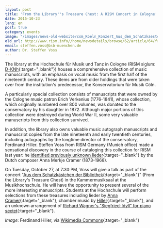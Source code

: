 ```yaml
---
layout: post
title: 'From the Library''s Treasure Chest: A RISM Concert in Cologne'
date: 2015-10-23
lang: en
post: true
category: events
image: "/images/news-old-website/csm_Koeln_Konzert_Aus_dem_Schatzkaestchen_der_Bibliothek_ef14129c8e.jpg"
old_url: http://www.rism.info//home/newsdetails/browse/62/article/64/from-the-librarys-treasure-chest-a-rism-concert-in-cologne.html
email: steffen.voss@bsb-muenchen.de
author: Dr. Steffen Voss
---
```



The library at the Hochschule für Musik und Tanz in Cologne (RISM siglum: [D-KNh](https://opac.rism.info/metaopac/search?View=rism&siglum=D-KNh){:target="_blank"}) houses a comprehensive collection of music manuscripts, with an emphasis on vocal music from the first half of the nineteenth century. These items are from older holdings that were taken over from the institution's predecessor, the Konservatorium für Musik Cöln.

A particularly special collection consists of manuscripts that were owned by the Cologne music patron Erich Verkenius (1776-1841), whose collection, which originally numbered over 800 volumes, was donated to the conservatory by his daughter in 1872. Although major portions of this collection were destroyed during World War II, some very valuable manuscripts from this collection survived.

In addition, the library also owns valuable music autograph manuscripts and manuscript copies from the late nineteenth and early twentieth centuries, including autographs by the longtime director of the conservatory, Ferdinand Hiller. Steffen Voss from RISM Germany (Munich office) made a sensational discovery in the course of cataloging this collection for RISM last year: he [identified previously unknown lieder](/rediscovered/2014/04/03/unknown-lieder-by-dutch-composer-anna-merkje.html){:target="_blank"} by the Dutch composer Anna Merkje Cramer (1873-1968).

On Tuesday, October 27, at 7:30 PM, Voss will give a talk as part of the concert "[Aus dem Schatzkästchen der Bibliothek](http://www.hfmt-koeln.de/nc/de/veranstaltungen/demnaechst.html){:target="_blank"}" (From the Library's Treasure Chest) in the Kammermusiksaal at the Musikhochschule. He will have the opportunity to present several of the more interesting manuscripts. Students at the Hochschule will perform selections from these treasures including lieder by [Anna Cramer](https://opac.rism.info/search?View=rism&author=Anna+Cramer&siglum=D-KNh){:target="_blank"}, chamber music by [Hiller](https://opac.rism.info/search?View=rism&author=Ferdinand+Hiller&siglum=D-KNh){:target="_blank"}, and an unknown arrangement of [Richard Wagner's "Siegfried-Idyll" for piano sextet](https://opac.rism.info/search?id=450062363){:target="_blank"}.


_Image_: Ferdinand Hiller, via [Wikimedia Commons](https://commons.wikimedia.org/wiki/File:Ferdinand_Hiller2.jpg){:target="_blank"}

